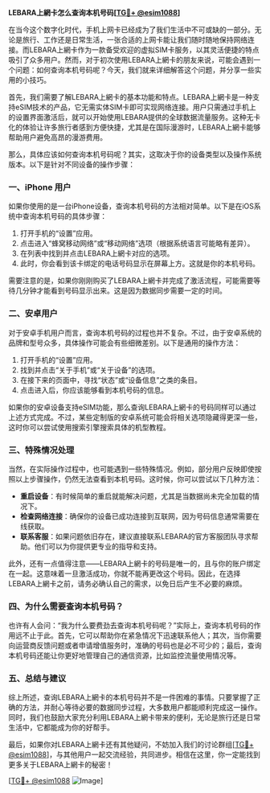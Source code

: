**LEBARA上網卡怎么查询本机号码[[TG💪+ @esim1088](https://t.me/s/esim1088)]**

在当今这个数字化时代，手机上网卡已经成为了我们生活中不可或缺的一部分。无论是旅行、工作还是日常生活，一张合适的上网卡能让我们随时随地保持网络连接。而LEBARA上網卡作为一款备受欢迎的虚拟SIM卡服务，以其灵活便捷的特点吸引了众多用户。然而，对于初次使用LEBARA上網卡的朋友来说，可能会遇到一个问题：如何查询本机号码呢？今天，我们就来详细解答这个问题，并分享一些实用的小技巧。

首先，我们需要了解LEBARA上網卡的基本功能和特点。LEBARA上網卡是一种支持eSIM技术的产品，它无需实体SIM卡即可实现网络连接。用户只需通过手机上的设置界面激活后，就可以开始使用LEBARA提供的全球数据流量服务。这种无卡化的体验让许多旅行者感到方便快捷，尤其是在国际漫游时，LEBARA上網卡能够帮助用户避免高昂的漫游费用。

那么，具体应该如何查询本机号码呢？其实，这取决于你的设备类型以及操作系统版本。以下是针对不同设备的操作步骤：

### **一、iPhone 用户**

如果你使用的是一台iPhone设备，查询本机号码的方法相对简单。以下是在iOS系统中查询本机号码的具体步骤：

1. 打开手机的“设置”应用。
2. 点击进入“蜂窝移动网络”或“移动网络”选项（根据系统语言可能略有差异）。
3. 在列表中找到并点击LEBARA上網卡对应的选项。
4. 此时，你会看到该卡绑定的电话号码显示在屏幕上方。这就是你的本机号码。

需要注意的是，如果你刚刚购买了LEBARA上網卡并完成了激活流程，可能需要等待几分钟才能看到号码显示出来。这是因为数据同步需要一定的时间。

### **二、安卓用户**

对于安卓手机用户而言，查询本机号码的过程也并不复杂。不过，由于安卓系统的品牌和型号众多，具体操作可能会有些细微差别。以下是通用的操作方法：

1. 打开手机的“设置”应用。
2. 找到并点击“关于手机”或“关于设备”的选项。
3. 在接下来的页面中，寻找“状态”或“设备信息”之类的条目。
4. 点击进入后，你应该能够看到本机号码的信息。

如果你的安卓设备支持eSIM功能，那么查询LEBARA上網卡的号码同样可以通过上述方式完成。不过，某些定制版的安卓系统可能会将相关选项隐藏得更深一些，这时你可以尝试使用搜索引擎搜索具体的机型教程。

### **三、特殊情况处理**

当然，在实际操作过程中，也可能遇到一些特殊情况。例如，部分用户反映即使按照以上步骤操作，仍然无法查看到本机号码。这时候，你可以尝试以下几种方法：

- **重启设备**：有时候简单的重启就能解决问题，尤其是当数据尚未完全加载的情况下。
- **检查网络连接**：确保你的设备已成功连接到互联网，因为号码信息通常需要在线获取。
- **联系客服**：如果问题依旧存在，建议直接联系LEBARA的官方客服团队寻求帮助。他们可以为你提供更专业的指导和支持。

此外，还有一点值得注意——LEBARA上網卡的号码是唯一的，且与你的账户绑定在一起。这意味着一旦激活成功，你就不能再更改这个号码。因此，在选择LEBARA上網卡之前，请务必确认自己的需求，以免日后产生不必要的麻烦。

### **四、为什么需要查询本机号码？**

也许有人会问：“我为什么要费劲去查询本机号码呢？”实际上，查询本机号码的作用远不止于此。首先，它可以帮助你在紧急情况下迅速联系他人；其次，当你需要向运营商反馈问题或者申请增值服务时，准确的号码也是必不可少的；最后，查询本机号码还能让你更好地管理自己的通信资源，比如监控流量使用情况等。

### **五、总结与建议**

综上所述，查询LEBARA上網卡的本机号码并不是一件困难的事情。只要掌握了正确的方法，并耐心等待必要的数据同步过程，大多数用户都能顺利完成这一操作。同时，我们也鼓励大家充分利用LEBARA上網卡带来的便利，无论是旅行还是日常生活中，它都能成为你的好帮手。

最后，如果你对LEBARA上網卡还有其他疑问，不妨加入我们的讨论群组[[TG💪+ @esim1088](https://t.me/s/esim1088)]，与其他用户一起交流经验，共同进步。相信在这里，你一定能找到更多关于LEBARA上網卡的秘密！

[[TG💪+ @esim1088](https://t.me/s/esim1088) ![Image](https://i.postimg.cc/4NQfJmqS/Snipaste-2025-05-13-00-14-12.png)]